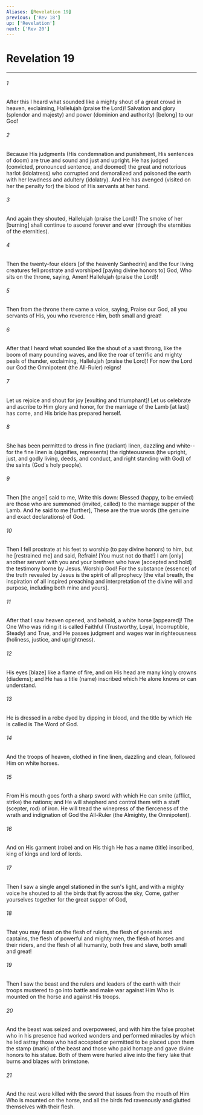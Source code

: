 ```yaml
---
Aliases: [Revelation 19]
previous: ['Rev 18']
up: ['Revelation']
next: ['Rev 20']
---
```

# Revelation 19

***


###### 1 


After this I heard what sounded like a mighty shout of a great crowd in heaven, exclaiming, Hallelujah (praise the Lord)! Salvation and glory (splendor and majesty) and power (dominion and authority) [belong] to our God! 


###### 2 


Because His judgments (His condemnation and punishment, His sentences of doom) are true and sound and just and upright. He has judged (convicted, pronounced sentence, and doomed) the great and notorious harlot (idolatress) who corrupted and demoralized and poisoned the earth with her lewdness and adultery (idolatry). And He has avenged (visited on her the penalty for) the blood of His servants at her hand. 


###### 3 


And again they shouted, Hallelujah (praise the Lord)! The smoke of her [burning] shall continue to ascend forever and ever (through the eternities of the eternities). 


###### 4 


Then the twenty-four elders [of the heavenly Sanhedrin] and the four living creatures fell prostrate and worshiped [paying divine honors to] God, Who sits on the throne, saying, Amen! Hallelujah (praise the Lord)! 


###### 5 


Then from the throne there came a voice, saying, Praise our God, all you servants of His, you who reverence Him, both small and great! 


###### 6 


After that I heard what sounded like the shout of a vast throng, like the boom of many pounding waves, and like the roar of terrific and mighty peals of thunder, exclaiming, Hallelujah (praise the Lord)! For now the Lord our God the Omnipotent (the All-Ruler) reigns! 


###### 7 


Let us rejoice and shout for joy [exulting and triumphant]! Let us celebrate and ascribe to Him glory and honor, for the marriage of the Lamb [at last] has come, and His bride has prepared herself. 


###### 8 


She has been permitted to dress in fine (radiant) linen, dazzling and white--for the fine linen is (signifies, represents) the righteousness (the upright, just, and godly living, deeds, and conduct, and right standing with God) of the saints (God's holy people). 


###### 9 


Then [the angel] said to me, Write this down: Blessed (happy, to be envied) are those who are summoned (invited, called) to the marriage supper of the Lamb. And he said to me [further], These are the true words (the genuine and exact declarations) of God. 


###### 10 


Then I fell prostrate at his feet to worship (to pay divine honors) to him, but he [restrained me] and said, Refrain! [You must not do that!] I am [only] another servant with you and your brethren who have [accepted and hold] the testimony borne by Jesus. Worship God! For the substance (essence) of the truth revealed by Jesus is the spirit of all prophecy [the vital breath, the inspiration of all inspired preaching and interpretation of the divine will and purpose, including both mine and yours]. 


###### 11 


After that I saw heaven opened, and behold, a white horse [appeared]! The One Who was riding it is called Faithful (Trustworthy, Loyal, Incorruptible, Steady) and True, and He passes judgment and wages war in righteousness (holiness, justice, and uprightness). 


###### 12 


His eyes [blaze] like a flame of fire, and on His head are many kingly crowns (diadems); and He has a title (name) inscribed which He alone knows or can understand. 


###### 13 


He is dressed in a robe dyed by dipping in blood, and the title by which He is called is The Word of God. 


###### 14 


And the troops of heaven, clothed in fine linen, dazzling and clean, followed Him on white horses. 


###### 15 


From His mouth goes forth a sharp sword with which He can smite (afflict, strike) the nations; and He will shepherd and control them with a staff (scepter, rod) of iron. He will tread the winepress of the fierceness of the wrath and indignation of God the All-Ruler (the Almighty, the Omnipotent). 


###### 16 


And on His garment (robe) and on His thigh He has a name (title) inscribed, king of kings and lord of lords. 


###### 17 


Then I saw a single angel stationed in the sun's light, and with a mighty voice he shouted to all the birds that fly across the sky, Come, gather yourselves together for the great supper of God, 


###### 18 


That you may feast on the flesh of rulers, the flesh of generals and captains, the flesh of powerful and mighty men, the flesh of horses and their riders, and the flesh of all humanity, both free and slave, both small and great! 


###### 19 


Then I saw the beast and the rulers and leaders of the earth with their troops mustered to go into battle and make war against Him Who is mounted on the horse and against His troops. 


###### 20 


And the beast was seized and overpowered, and with him the false prophet who in his presence had worked wonders and performed miracles by which he led astray those who had accepted or permitted to be placed upon them the stamp (mark) of the beast and those who paid homage and gave divine honors to his statue. Both of them were hurled alive into the fiery lake that burns and blazes with brimstone. 


###### 21 


And the rest were killed with the sword that issues from the mouth of Him Who is mounted on the horse, and all the birds fed ravenously and glutted themselves with their flesh.
